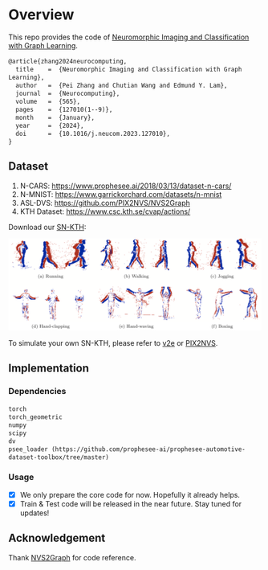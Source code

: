 # Overview
This repo provides the code of [Neuromorphic Imaging and Classification with Graph Learning](https://doi.org/10.1016/j.neucom.2023.127010).
```
@article{zhang2024neurocomputing,
  title    =  {Neuromorphic Imaging and Classification with Graph Learning},
  author   =  {Pei Zhang and Chutian Wang and Edmund Y. Lam},
  journal  =  {Neurocomputing},
  volume   =  {565},
  pages    =  {127010(1--9)},
  month    =  {January},
  year     =  {2024},
  doi      =  {10.1016/j.neucom.2023.127010},
}
```
## Dataset
1. N-CARS:      https://www.prophesee.ai/2018/03/13/dataset-n-cars/
2. N-MNIST:     https://www.garrickorchard.com/datasets/n-mnist
3. ASL-DVS:     https://github.com/PIX2NVS/NVS2Graph
4. KTH Dataset: https://www.csc.kth.se/cvap/actions/

Download our [SN-KTH](https://bora.teracloud.jp/share/1222c9bfe85f17d9):

![SN-KTH](./imgs/snkth.png)

To simulate your own SN-KTH, please refer to [v2e](https://github.com/SensorsINI/v2e) or [PIX2NVS](https://github.com/PIX2NVS/PIX2NVS).

## Implementation
### Dependencies
```
torch
torch_geometric
numpy
scipy
dv
psee_loader (https://github.com/prophesee-ai/prophesee-automotive-dataset-toolbox/tree/master)
```
### Usage
- [x] We only prepare the core code for now. Hopefully it already helps.
- [x] Train & Test code will be released in the near future. Stay tuned for updates!

## Acknowledgement
Thank [NVS2Graph](https://github.com/PIX2NVS/NVS2Graph) for code reference.

